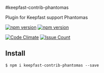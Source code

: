 #keepfast-contrib-phantomas

Plugin for Keepfast support Phantomas

 [![npm version](https://badge.fury.io/js/keepfast-contrib-phantomas.svg)](https://badge.fury.io/js/keepfast-contrib-phantomas)
 [![npm version](https://david-dm.org/keepfast/keepfast-contrib-phantomas.svg)](https://david-dm.org/keepfast/keepfast-contrib-phantomas.svg)

 [![Code Climate](https://codeclimate.com/github/keepfast/keepfast-contrib-phantomas/badges/gpa.svg)](https://codeclimate.com/github/keepfast/keepfast-contrib-phantomas)
 [![Issue Count](https://codeclimate.com/github/keepfast/keepfast-contrib-phantomas/badges/issue_count.svg)](https://codeclimate.com/github/keepfast/keepfast-contrib-phantomas)


## Install

```
$ npm i keepfast-contrib-phantomas --save
```
